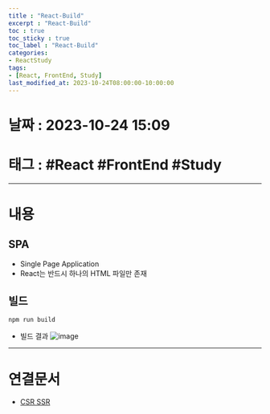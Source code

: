 ```yaml
---
title : "React-Build"
excerpt : "React-Build"
toc : true
toc_sticky : true
toc_label : "React-Build"
categories:
- ReactStudy
tags:
- [React, FrontEnd, Study]
last_modified_at: 2023-10-24T08:00:00-10:00:00
---
```


# 날짜 : 2023-10-24 15:09

# 태그 : #React #FrontEnd #Study 
---

# 내용

## SPA
- Single Page Application
- React는 반드시 하나의 HTML 파일만 존재

## 빌드

```ruby
npm run build
```

- 빌드 결과
![image](./../../assets/images/ReactBuildResult.png)

---

# 연결문서
- [CSR SSR](../../WebCommon/WebCommon-CSR-SSR)